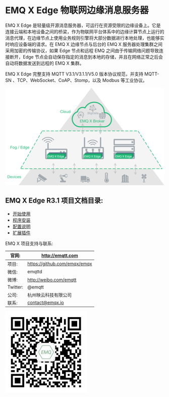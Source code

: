# EMQ X Edge 物联网边缘消息服务器

EMQ X Edge 是轻量级开源消息服务器，可运行在资源受限的边缘设备上。它是连接云端和本地设备之间的桥梁，作为物联网平台体系中的边缘计算节点上运行的消息代理，在边缘节点上使用业务规则引擎将大部分数据进行本地处理，也能够实时响应设备端的请求。在 EMQ X 边缘节点与后台的 EMQ X 服务器处理集群之间采用加密的传输协议，如果 Edge 节点和远程 EMQ 之间由于传输网络问题导致连接断开，Edge 节点会自动保存指定的消息到本地的存储，并且在网络正常之后会自动将数据发送到远程的 EMQ X 集群。

EMQ X Edge 完整支持 MQTT V3.1/V3.1.1/V5.0 版本协议规范，并支持 MQTT-SN 、TCP、WebSocket、CoAP、Stomp，以及 Modbus 等工业协议。

![image](./_static/edge-overview1.png)

## EMQ X Edge R3.1 项目文档目录:

- [开始使用](getstarted.md)
- [程序安装](install.md)
- [配置说明](config.md)
- [扩展插件](plugins.md)

EMQ X 项目支持与联系:

| 官网:    | [ http://emqtt.com ](http://emqtt.com)                         |
| -------- | -------------------------------------------------------------- |
| 项目:    | [ https://github.com/emqx/emqx ](https://github.com/emqx/emqx) |
| 微信:    | emqttd                                                         |
| 微博:    | [ http://weibo.com/emqtt ](http://weibo.com/emqtt)             |
| Twitter: | @emqtt                                                         |
| 公司:    | 杭州映云科技有限公司                                           |
| 联系:    | contact@emqx.io                                                |

![image](./_static/emq.jpg)
